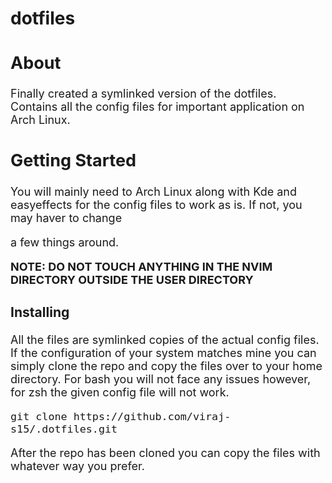 # dotfiles

<font size =4>

## About <a name = "about"></a>

Finally created a symlinked version of the dotfiles.
Contains all the config files for important application on Arch Linux.

## Getting Started <a name = "getting_started"></a>

You will mainly need to Arch Linux along with Kde and easyeffects for the config files to work as is. If not, you may haver to change

a few things around.

**NOTE: DO NOT TOUCH ANYTHING IN THE NVIM DIRECTORY OUTSIDE THE USER DIRECTORY**

### Installing

All the files are symlinked copies of the actual config files.
If the configuration of your system matches mine you can simply clone the repo and copy the files over to your home directory.
For bash you will not face any issues however, for zsh the given config file will not work.

```
git clone https://github.com/viraj-s15/.dotfiles.git
```

After the repo has been cloned you can copy the files with
whatever way you prefer.
